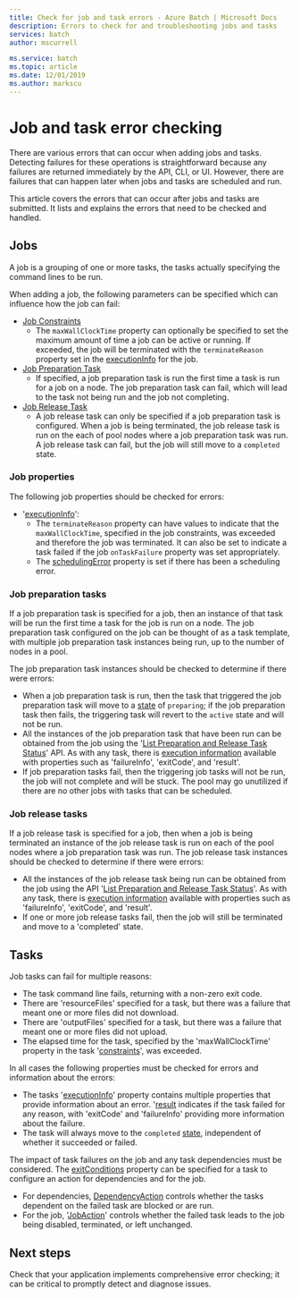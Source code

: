 ```yaml
---
title: Check for job and task errors - Azure Batch | Microsoft Docs
description: Errors to check for and troubleshooting jobs and tasks
services: batch
author: mscurrell

ms.service: batch
ms.topic: article
ms.date: 12/01/2019
ms.author: markscu
---
```


# Job and task error checking

There are various errors that can occur when adding jobs and tasks. Detecting failures for these operations is straightforward because any failures are returned immediately by the API, CLI, or UI.  However, there are failures that can happen later when jobs and tasks are scheduled and run.

This article covers the errors that can occur after jobs and tasks are submitted. It lists and explains the errors that need to be checked and handled.

## Jobs

A job is a grouping of one or more tasks, the tasks actually specifying the command lines to be run.

When adding a job, the following parameters can be specified which can influence how the job can fail:

- [Job Constraints](https://docs.microsoft.com/rest/api/batchservice/job/add#jobconstraints)
  - The `maxWallClockTime` property can optionally be specified to set the maximum amount of time a job can be active or running. If exceeded, the job will be terminated with the `terminateReason` property set in the [executionInfo](https://docs.microsoft.com/rest/api/batchservice/job/get#cloudjob) for the job.
- [Job Preparation Task](https://docs.microsoft.com/rest/api/batchservice/job/add#jobpreparationtask)
  - If specified, a job preparation task is run the first time a task is run for a job on a node. The job preparation task can fail, which will lead to the task not being run and the job not completing.
- [Job Release Task](https://docs.microsoft.com/rest/api/batchservice/job/add#jobreleasetask)
  - A job release task can only be specified if a job preparation task is configured. When a job is being terminated, the job release task is run on the each of pool nodes where a job preparation task was run. A job release task can fail, but the job will still move to a `completed` state.

### Job properties

The following job properties should be checked for errors:

- '[executionInfo](https://docs.microsoft.com/rest/api/batchservice/job/get#jobexecutioninformation)':
  - The `terminateReason` property can have values to indicate that the `maxWallClockTime`, specified in the job constraints, was exceeded and therefore the job was terminated. It can also be set to indicate a task failed if the job `onTaskFailure` property was set appropriately.
  - The [schedulingError](https://docs.microsoft.com/rest/api/batchservice/job/get#jobschedulingerror) property is set if there has been a scheduling error.
 
### Job preparation tasks

If a job preparation task is specified for a job, then an instance of that task will be run the first time a task for the job is run on a node. The job preparation task configured on the job can be thought of as a task template, with multiple job preparation task instances being run, up to the number of nodes in a pool.

The job preparation task instances should be checked to determine if there were errors:
- When a job preparation task is run, then the task that triggered the job preparation task will move to a [state](https://docs.microsoft.com/rest/api/batchservice/task/get#taskstate) of `preparing`; if the job preparation task then fails, the triggering task will revert to the `active` state and will not be run.  
- All the instances of the job preparation task that have been run can be obtained from the job using the '[List Preparation and Release Task Status](https://docs.microsoft.com/rest/api/batchservice/job/listpreparationandreleasetaskstatus)' API. As with any task, there is [execution information](https://docs.microsoft.com/rest/api/batchservice/job/listpreparationandreleasetaskstatus#jobpreparationandreleasetaskexecutioninformation) available with properties such as 'failureInfo', 'exitCode', and 'result'.
- If job preparation tasks fail, then the triggering job tasks will not be run, the job will not complete and will be stuck. The pool may go unutilized if there are no other jobs with tasks that can be scheduled.

### Job release tasks

If a job release task is specified for a job, then when a job is being terminated an instance of the job release task is run on each of the pool nodes where a job preparation task was run.  The job release task instances should be checked to determine if there were errors:
- All the instances of the job release task being run can be obtained from the job using the API '[List Preparation and Release Task Status](https://docs.microsoft.com/rest/api/batchservice/job/listpreparationandreleasetaskstatus)'. As with any task, there is [execution information](https://docs.microsoft.com/rest/api/batchservice/job/listpreparationandreleasetaskstatus#jobpreparationandreleasetaskexecutioninformation) available with properties such as 'failureInfo', 'exitCode', and 'result'.
- If one or more job release tasks fail, then the job will still be terminated and move to a 'completed' state.

## Tasks

Job tasks can fail for multiple reasons:

- The task command line fails, returning with a non-zero exit code.
- There are 'resourceFiles' specified for a task, but there was a failure that meant one or more files did not download.
- There are 'outputFiles' specified for a task, but there was a failure that meant one or more files did not upload.
- The elapsed time for the task, specified by the 'maxWallClockTime' property in the task '[constraints](https://docs.microsoft.com/rest/api/batchservice/task/add#taskconstraints)', was exceeded.

In all cases the following properties must be checked for errors and information about the errors:
- The tasks '[executionInfo](https://docs.microsoft.com/rest/api/batchservice/task/get#taskexecutioninformation)' property contains multiple properties that provide information about an error. '[result](https://docs.microsoft.com/rest/api/batchservice/task/get#taskexecutionresult) indicates if the task failed for any reason, with 'exitCode' and 'failureInfo' providing more information about the failure.
- The task will always move to the `completed` [state](https://docs.microsoft.com/rest/api/batchservice/task/get#taskstate), independent of whether it succeeded or failed.

The impact of task failures on the job and any task dependencies must be considered.  The [exitConditions](https://docs.microsoft.com/rest/api/batchservice/task/add#exitconditions) property can be specified for a task to configure an action for dependencies and for the job.
- For dependencies, [DependencyAction](https://docs.microsoft.com/rest/api/batchservice/task/add#dependencyaction) controls whether the tasks dependent on the failed task are blocked or are run.
- For the job, '[JobAction](https://docs.microsoft.com/rest/api/batchservice/task/add#jobaction)' controls whether the failed task leads to the job being disabled, terminated, or left unchanged.

## Next steps

Check that your application implements comprehensive error checking; it can be critical to promptly detect and diagnose issues.
